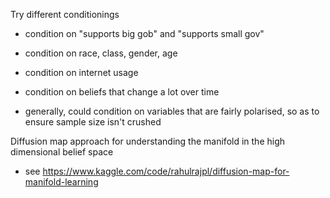 Try different conditionings
- condition on "supports big gob" and "supports small gov"
- condition on race, class, gender, age
- condition on internet usage
- condition on beliefs that change a lot over time


- generally, could condition on variables that are fairly polarised, so as to ensure sample size isn't crushed 


Diffusion map approach for understanding the manifold in the high dimensional belief space 
- see https://www.kaggle.com/code/rahulrajpl/diffusion-map-for-manifold-learning

